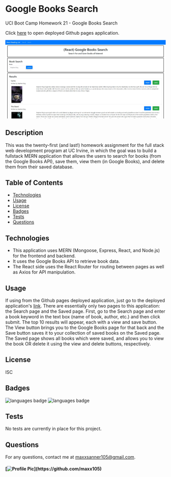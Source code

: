 # Google Books Search
UCI Boot Camp Homework 21 - Google Books Search

Click [here](https://mern-books-maxx.herokuapp.com/) to open deployed Github pages application.

![deployed application](client/public/deployed_app.JPG)

## Description 
 This was the twenty-first (and last!) homework assignment for the full stack web development program at UC Irvine, in which the goal was to build a fullstack MERN application that allows the users to search for books (from the Google Books API), save them, view them (in Google Books), and delete them from their saved database.

## Table of Contents 
* [Technologies](#Technologies)
* [Usage](#Usage)
* [License](#License)
* [Badges](#Badges)
* [Tests](#Tests)
* [Questions](#Questions)

## Technologies 
* This application uses MERN (Mongoose, Express, React, and Node.js) for the frontend and backend.
* It uses the Google Books API to retrieve book data.
* The React side uses the React Router for routing between pages as well as Axios for API manipulation.

## Usage 
If using from the Github pages deployed application, just go to the deployed application's [link](https://mern-books-maxx.herokuapp.com/). There are essentially only two pages to this application: the Search page and the Saved page. First, go to the Search page and enter a book keyword in the text box (name of book, author, etc.) and then click submit. The top 10 results will appear, each with a view and save button. The View button brings you to the Google Books page for that back and the Save button saves it to your collection of saved books on the Saved page. The Saved page shows all books which were saved, and allows you to view the book OR delete it using the view and delete buttons, respectively.

## License 
 ISC

## Badges 
 ![languages badge](https://img.shields.io/github/languages/count/maxx105/google_books_search)
 ![languages badge](https://img.shields.io/github/languages/top/maxx105/google_books_search)

## Tests 
 No tests are currently in place for this project.

## Questions 
 For any questions, contact me at [maxxsanner105@gmail.com](mailto:maxxsanner105@gmail.com).
#### [![Profile Pic](https://avatars.githubusercontent.com/u/63183869?)](https://github.com/maxx105)



